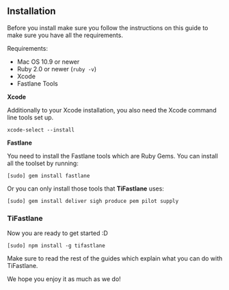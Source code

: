 ## Installation

Before you install make sure you follow the instructions on this guide to make sure you have all the requirements.

Requirements:

* Mac OS 10.9 or newer
* Ruby 2.0 or newer (`ruby -v`)
* Xcode
* Fastlane Tools

**Xcode**

Additionally to your Xcode installation, you also need the Xcode command line tools set up.

    xcode-select --install

**Fastlane**

You need to install the Fastlane tools which are Ruby Gems. You can install all the toolset by running:

	[sudo] gem install fastlane
	
Or you can only install those tools that **TiFastlane** uses:

	[sudo] gem install deliver sigh produce pem pilot supply

### TiFastlane

Now you are ready to get started :D

    [sudo] npm install -g tifastlane
    
Make sure to read the rest of the guides which explain what you can do with TiFastlane.

We hope you enjoy it as much as we do!
